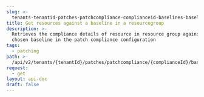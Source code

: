 ```yaml
---
slug: >-
  tenants-tenantid-patches-patchcompliance-complianceid-baselines-baselineid-group-groupid
title: Get resources against a baseline in a resourcegroup
description: >-
  Retrieves the compliance details of resource in resource group against a
  chosen baseline in the patch compliance configuration
tags:
  - patching
path: >-
  /api/v2/tenants/{tenantId}/patches/patchcompliance/{complianceId}/baselines/{baselineId}/group/{groupId}
request:
  - get
layout: api-doc
draft: false
---
```


